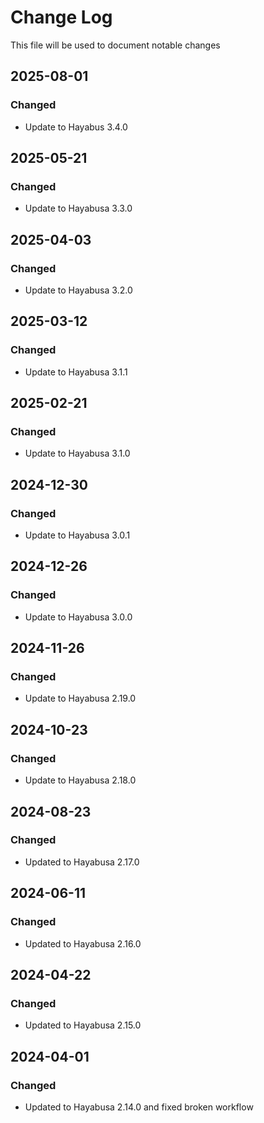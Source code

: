 # Change Log
<!-- markdownlint-disable MD024 -->
<!-- markdownlint-disable MD033 -->
This file will be used to document notable changes

## 2025-08-01

### Changed

- Update to Hayabus 3.4.0

## 2025-05-21

### Changed

- Update to Hayabusa 3.3.0

## 2025-04-03

### Changed

- Update to Hayabusa 3.2.0

## 2025-03-12

### Changed

- Update to Hayabusa 3.1.1

## 2025-02-21

### Changed

- Update to Hayabusa 3.1.0

## 2024-12-30

### Changed

- Update to Hayabusa 3.0.1

## 2024-12-26

### Changed

- Update to Hayabusa 3.0.0

## 2024-11-26

### Changed

- Update to Hayabusa 2.19.0

## 2024-10-23

### Changed

- Update to Hayabusa 2.18.0

## 2024-08-23

### Changed

- Updated to Hayabusa 2.17.0

## 2024-06-11

### Changed

- Updated to Hayabusa 2.16.0

## 2024-04-22

### Changed

- Updated to Hayabusa 2.15.0

## 2024-04-01

### Changed

- Updated to Hayabusa 2.14.0 and fixed broken workflow

